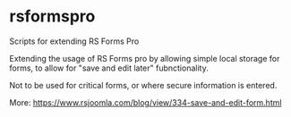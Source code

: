 # rsformspro
Scripts for extending RS Forms Pro

Extending the usage of RS Forms pro by allowing simple local storage for forms, to allow for "save and edit later" fubnctionality.

Not to be used for critical forms, or where secure information is entered.

More: https://www.rsjoomla.com/blog/view/334-save-and-edit-form.html 
